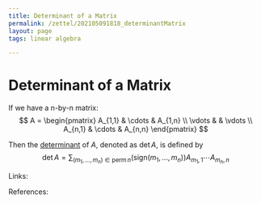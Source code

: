 ```yaml
---
title: Determinant of a Matrix
permalink: /zettel/202105091818_determinantMatrix
layout: page
tags: linear algebra

---
```

# Determinant of a Matrix

If we have a n-by-n matrix:
$$ A = 
\begin{pmatrix}
A_{1,1} & \cdots & A_{1,n} \\
\vdots & & \vdots \\
A_{n,1} & \cdots & A_{n,n}
\end{pmatrix}
$$

Then the [determinant](202105091734_determinantOperatorDefinition) of $A$, denoted as $\textrm{det} \, A$, is 
defined by
$$
\textrm{det} \, A = \sum_{(m_1, \ldots, m_n) \in \textrm{perm} \, n} \big( \textrm{sign}(m_1, \ldots, m_n) \big) A_{m_1, 1} \cdots A_{m_n, n}
$$

Links: 

References: 

